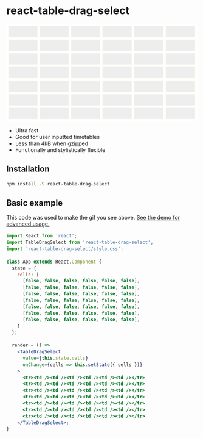 # react-table-drag-select

![Animation of the component](img/demo.gif)

  - Ultra fast
  - Good for user inputted timetables
  - Less than 4kB when gzipped
  - Functionally and stylistically flexible

## Installation

```sh
npm install -S react-table-drag-select
```

## Basic example

This code was used to make the gif you see above.
[See the demo for advanced usage.](https://mcjohnalds.github.io/react-table-drag-select) 

```jsx
import React from 'react';
import TableDragSelect from 'react-table-drag-select';
import 'react-table-drag-select/style.css';

class App extends React.Component {
  state = {
    cells: [
      [false, false, false, false, false, false],
      [false, false, false, false, false, false],
      [false, false, false, false, false, false],
      [false, false, false, false, false, false],
      [false, false, false, false, false, false],
      [false, false, false, false, false, false],
      [false, false, false, false, false, false],
    ]
  };

  render = () =>
    <TableDragSelect
      value={this.state.cells}
      onChange={cells => this.setState({ cells })}
    >
      <tr><td /><td /><td /><td /><td /><td /></tr>
      <tr><td /><td /><td /><td /><td /><td /></tr>
      <tr><td /><td /><td /><td /><td /><td /></tr>
      <tr><td /><td /><td /><td /><td /><td /></tr>
      <tr><td /><td /><td /><td /><td /><td /></tr>
      <tr><td /><td /><td /><td /><td /><td /></tr>
      <tr><td /><td /><td /><td /><td /><td /></tr>
    </TableDragSelect>;
}
```
